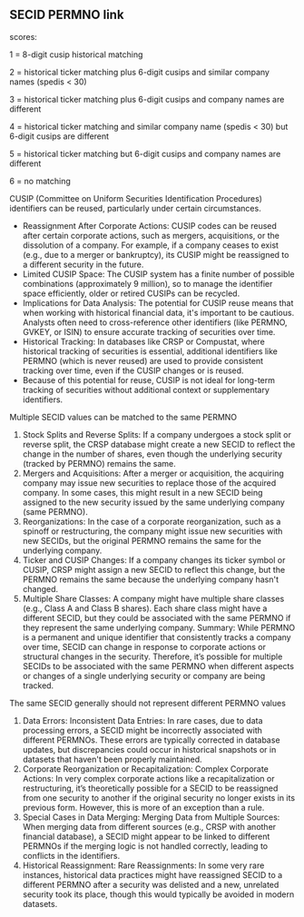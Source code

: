 ## SECID PERMNO link
scores:

1       =       8-digit cusip historical matching

2       =       historical ticker matching plus 6-digit cusips and similar company names (spedis < 30)

3       =       historical ticker matching plus 6-digit cusips and company names are different

4       =       historical ticker matching and similar company name (spedis < 30) but 6-digit cusips are different

5       =       historical ticker matching but 6-digit cusips and company names are different

6       =       no matching

CUSIP (Committee on Uniform Securities Identification Procedures) identifiers can be reused, particularly under certain circumstances.

- Reassignment After Corporate Actions: CUSIP codes can be reused after certain corporate actions, such as mergers, acquisitions, or the dissolution of a company. For example, if a company ceases to exist (e.g., due to a merger or bankruptcy), its CUSIP might be reassigned to a different security in the future.
- Limited CUSIP Space: The CUSIP system has a finite number of possible combinations (approximately 9 million), so to manage the identifier space efficiently, older or retired CUSIPs can be recycled.
- Implications for Data Analysis: The potential for CUSIP reuse means that when working with historical financial data, it's important to be cautious. Analysts often need to cross-reference other identifiers (like PERMNO, GVKEY, or ISIN) to ensure accurate tracking of securities over time.
- Historical Tracking: In databases like CRSP or Compustat, where historical tracking of securities is essential, additional identifiers like PERMNO (which is never reused) are used to provide consistent tracking over time, even if the CUSIP changes or is reused.
- Because of this potential for reuse, CUSIP is not ideal for long-term tracking of securities without additional context or supplementary identifiers.


Multiple SECID values can be matched to the same PERMNO 

1. Stock Splits and Reverse Splits:
If a company undergoes a stock split or reverse split, the CRSP database might create a new SECID to reflect the change in the number of shares, even though the underlying security (tracked by PERMNO) remains the same.
2. Mergers and Acquisitions:
After a merger or acquisition, the acquiring company may issue new securities to replace those of the acquired company. In some cases, this might result in a new SECID being assigned to the new security issued by the same underlying company (same PERMNO).
3. Reorganizations:
In the case of a corporate reorganization, such as a spinoff or restructuring, the company might issue new securities with new SECIDs, but the original PERMNO remains the same for the underlying company.
4. Ticker and CUSIP Changes:
If a company changes its ticker symbol or CUSIP, CRSP might assign a new SECID to reflect this change, but the PERMNO remains the same because the underlying company hasn't changed.
5. Multiple Share Classes:
A company might have multiple share classes (e.g., Class A and Class B shares). Each share class might have a different SECID, but they could be associated with the same PERMNO if they represent the same underlying company.
Summary:
While PERMNO is a permanent and unique identifier that consistently tracks a company over time, SECID can change in response to corporate actions or structural changes in the security. Therefore, it’s possible for multiple SECIDs to be associated with the same PERMNO when different aspects or changes of a single underlying security or company are being tracked.

The same SECID generally should not represent different PERMNO values

1. Data Errors:
Inconsistent Data Entries: In rare cases, due to data processing errors, a SECID might be incorrectly associated with different PERMNOs. These errors are typically corrected in database updates, but discrepancies could occur in historical snapshots or in datasets that haven't been properly maintained.
2. Corporate Reorganization or Recapitalization:
Complex Corporate Actions: In very complex corporate actions like a recapitalization or restructuring, it’s theoretically possible for a SECID to be reassigned from one security to another if the original security no longer exists in its previous form. However, this is more of an exception than a rule.
3. Special Cases in Data Merging:
Merging Data from Multiple Sources: When merging data from different sources (e.g., CRSP with another financial database), a SECID might appear to be linked to different PERMNOs if the merging logic is not handled correctly, leading to conflicts in the identifiers.
4. Historical Reassignment:
Rare Reassignments: In some very rare instances, historical data practices might have reassigned SECID to a different PERMNO after a security was delisted and a new, unrelated security took its place, though this would typically be avoided in modern datasets.

